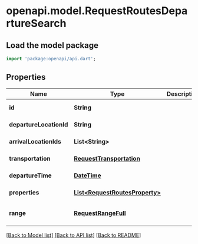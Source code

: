 # openapi.model.RequestRoutesDepartureSearch

## Load the model package
```dart
import 'package:openapi/api.dart';
```

## Properties
Name | Type | Description | Notes
------------ | ------------- | ------------- | -------------
**id** | **String** |  | [default to null]
**departureLocationId** | **String** |  | [default to null]
**arrivalLocationIds** | **List&lt;String&gt;** |  | [default to []]
**transportation** | [**RequestTransportation**](RequestTransportation.md) |  | [default to null]
**departureTime** | [**DateTime**](DateTime.md) |  | [default to null]
**properties** | [**List&lt;RequestRoutesProperty&gt;**](RequestRoutesProperty.md) |  | [default to []]
**range** | [**RequestRangeFull**](RequestRangeFull.md) |  | [optional] [default to null]

[[Back to Model list]](../README.md#documentation-for-models) [[Back to API list]](../README.md#documentation-for-api-endpoints) [[Back to README]](../README.md)


